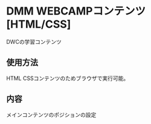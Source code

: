 # DMM WEBCAMPコンテンツ[HTML/CSS]
DWCの学習コンテンツ

## 使用方法
HTML CSSコンテンツのためブラウザで実行可能。

## 内容
メインコンテンツのポジションの設定
